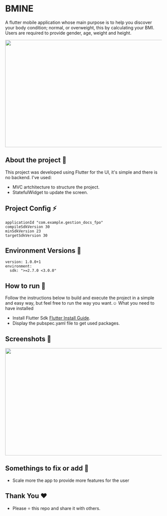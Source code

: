 
# BMINE 

A flutter mobile application whose main purpose is to help you discover your body condition; normal, or overweight, this by calculating your BMI. Users are required to provide gender, age, weight and height.
 
 <img src="https://github.com/Ayoubbooob/YourBMI/blob/main/readme%20images/BMINE-min.png" width="864" height="346">

## About the project 🔗

This project was developed using Flutter for the UI, it's simple and there is no backend.
I've used:
* MVC artchitecture to structure the project.
* StatefulWidget to update the screen.


## Project Config ⚡

```
applicationId "com.example.gestion_docs_fpo"
compileSdkVersion 30
minSdkVersion 23
targetSdkVersion 30

```
## Environment Versions 🔑
```
version: 1.0.0+1
environment:
  sdk: ">=2.7.0 <3.0.0"
```
## How to run 🔧
Follow the instructions below to build and execute the project in a simple and easy way, but feel free to run the way you want.☺️
What you need to have installed
* Install Flutter Sdk <a href = "https://docs.flutter.dev/get-started/install/windows">Flutter Install Guide</a>.
* Display the pubspec.yaml file to get used packages.

##  Screenshots 📱
<img src="https://github.com/Ayoubbooob/YourBMI/blob/main/readme%20images/bmine%20screen.png" width="864" height="346">



## Somethings to fix or add 📎

* Scale more the app to provide more features for the user 


## Thank You ❤
* Please ⭐ this repo and share it with others.

